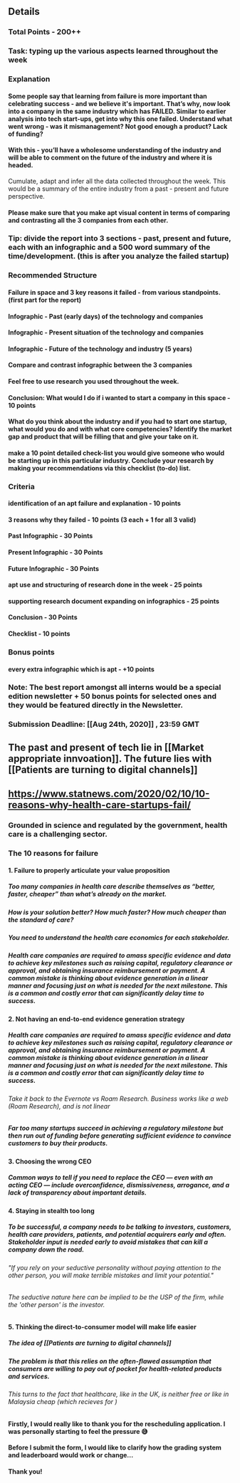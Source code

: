 ## Details
### Total Points - 200++
### **Task**: typing up the various aspects learned throughout the week
### **Explanation**
#### Some people say that learning from failure is more important than celebrating success - and we believe it's important. That’s why, now look into a company in the same industry which has FAILED. Similar to earlier analysis into tech start-ups, get into why this one failed. Understand what went wrong - was it mismanagement? Not good enough a product? Lack of funding?
#### With this - you’ll have a wholesome understanding of the industry and will be able to comment on the future of the industry and where it is headed.
Cumulate, adapt and infer all the data collected throughout the week. This would be a summary of the entire industry from a past - present and future perspective.
#### Please make sure that you make apt visual content in terms of comparing and contrasting all the 3 companies from each other.
### **Tip**: divide the report into 3 sections - past, present and future, each with an infographic and a 500 word summary of the time/development. (this is after you analyze the failed startup)
### **Recommended Structure**
#### Failure in space and 3 key reasons it failed - from various standpoints. (first part for the report)
#### Infographic - Past (early days) of the technology and companies
#### Infographic - Present situation of the technology and companies
#### Infographic - Future of the technology and industry (5 years)
#### Compare and contrast infographic between the 3 companies
#### Feel free to use research you used throughout the week.
#### Conclusion: What would I do if i wanted to start a company in this space - 10 points
#### What do you think about the industry and if you had to start one startup, what would you do and with what core competencies? Identify the market gap and product that will be filling that and give your take on it.
#### make a 10 point detailed check-list you would give someone who would be starting up in this particular industry. Conclude your research by making your recommendations via this checklist (to-do) list.
### **Criteria**
#### identification of an apt failure and explanation - 10 points
#### 3 reasons why they failed - 10 points (3 each + 1 for all 3 valid)
#### Past Infographic - 30 Points
#### Present Infographic - 30 Points
#### Future Infographic - 30 Points
#### apt use and structuring of research done in the week - 25 points
#### supporting research document expanding on infographics - 25 points
#### Conclusion - 30 Points
#### Checklist - 10 points
### **Bonus points**
#### every extra infographic which is apt - +10 points
### **Note**: The best report amongst all interns would be a special edition newsletter + 50 bonus points for selected ones and they would be featured directly in the Newsletter.
### **Submission Deadline**: [[Aug 24th, 2020]] , 23:59 GMT
## The past and present of tech lie in [[Market appropriate innvoation]]. The future lies with [[Patients are turning to digital channels]]
## https://www.statnews.com/2020/02/10/10-reasons-why-health-care-startups-fail/
### Grounded in science and regulated by the government, health care is a challenging sector.
### The 10 reasons for failure
#### 1. Failure to properly articulate your value proposition
##### Too many companies in health care describe themselves as “better, faster, cheaper” than what’s already on the market.
##### How is your solution better? How much faster? How much cheaper than the **standard of care**?
##### You need to understand the **health care economics** for each stakeholder.
##### Health care companies are required to amass specific evidence and data to achieve key milestones such as raising capital, regulatory clearance or approval, and obtaining insurance reimbursement or payment. A common mistake is thinking about evidence generation in a linear manner and focusing just on what is needed for the next milestone. This is a common and costly error that can significantly delay time to success.
#### 2. Not having an end-to-end evidence generation strategy
##### Health care companies are required to amass specific evidence and data to achieve key milestones such as raising capital, regulatory clearance or approval, and obtaining insurance reimbursement or payment. A common mistake is thinking about evidence generation in a linear manner and focusing just on what is needed for the next milestone. This is a common and costly error that can significantly delay time to success.
###### Take it back to the Evernote vs Roam Research. Business works like a web (Roam Research), and is not linear
##### Far too many startups succeed in achieving a regulatory milestone but then run out of funding before generating sufficient evidence to convince customers to buy their products.
#### 3. Choosing the wrong CEO
##### Common ways to tell if you need to replace the CEO — even with an acting CEO — include overconfidence, dismissiveness, arrogance, and a lack of transparency about important details.
#### 4. Staying in stealth too long
##### To be successful, a company needs to be talking to investors, customers, health care providers, patients, and potential acquirers early and often. Stakeholder input is needed early to avoid mistakes that can kill a company down the road.
###### "If you rely on your seductive personality without paying attention to the other person, you will make terrible mistakes and limit your potential."
###### The seductive nature here can be implied to be the USP of the firm, while the 'other person' is the investor.
#### 5. Thinking the direct-to-consumer model will make life easier
##### The idea of [[Patients are turning to digital channels]]
##### The problem is that this relies on the often-flawed assumption that consumers are willing to pay out of pocket for health-related products and services.
###### This turns to the fact that healthcare, like in the UK, is neither free or like in Malaysia cheap (which recieves for )
#### Firstly, I would really like to thank you for the rescheduling application. I was personally starting to feel the pressure 😅
#### Before I submit the form, I would like to clarify how the grading system and leaderboard would work or change...
#### Thank you!
